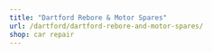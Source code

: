 ```yaml
---
title: "Dartford Rebore & Motor Spares"
url: /dartford/dartford-rebore-and-motor-spares/
shop: car repair
---
```

